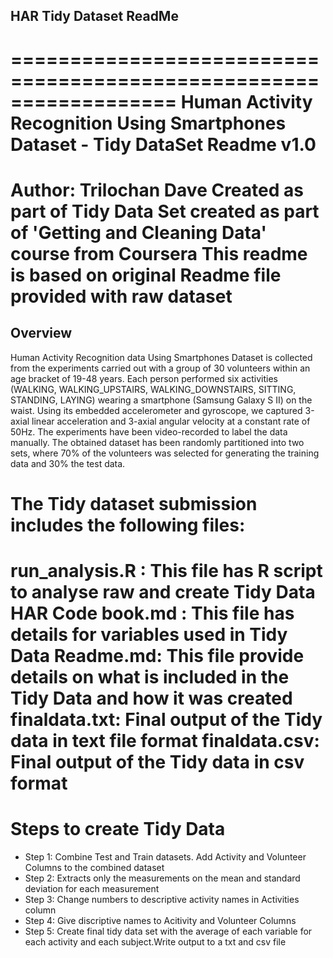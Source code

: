 ##                            HAR Tidy Dataset ReadMe
==================================================================
Human Activity Recognition Using Smartphones Dataset - Tidy DataSet
Readme v1.0
==================================================================
Author: Trilochan Dave
Created as part of Tidy Data Set created as part of 'Getting and Cleaning Data' course from Coursera
This readme is based on original Readme file provided with raw dataset
==================================================================

## Overview
Human Activity Recognition data Using Smartphones Dataset is collected from the experiments carried out with a group of 30 volunteers within an age bracket of 19-48 years. Each person performed six activities (WALKING, WALKING_UPSTAIRS, WALKING_DOWNSTAIRS, SITTING, STANDING, LAYING) wearing a smartphone (Samsung Galaxy S II) on the waist. Using its embedded accelerometer and gyroscope, we captured 3-axial linear acceleration and 3-axial angular velocity at a constant rate of 50Hz. The experiments have been video-recorded to label the data manually. The obtained dataset has been randomly partitioned into two sets, where 70% of the volunteers was selected for generating the training data and 30% the test data. 

The Tidy dataset submission includes the following files:
=========================================================
run_analysis.R : This file has R script to analyse raw and create Tidy Data
HAR Code book.md : This file has details for variables used in Tidy Data
Readme.md: This file provide details on what is included in the Tidy Data and how it was created
finaldata.txt: Final output of the Tidy data in text file format
finaldata.csv: Final output of the Tidy data in csv format
=========================================================

# Steps to create Tidy Data
* Step 1: Combine Test and Train datasets. Add Activity and Volunteer Columns to the combined dataset
* Step 2: Extracts only the measurements on the mean and standard deviation for each measurement
* Step 3: Change numbers to descriptive activity names in Activities column
* Step 4: Give discriptive names to Acitivity and Volunteer Columns
* Step 5: Create final tidy data set with the average of each variable for each activity and each subject.Write output to a txt and csv file




